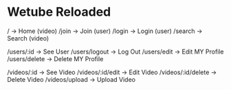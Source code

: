 # Wetube Reloaded

/ -> Home (video)
/join -> Join (user)
/login -> Login (user)
/search -> Search (video)

/users/:id -> See User
/users/logout -> Log Out
/users/edit -> Edit MY Profile
/users/delete -> Delete MY Profile

/videos/:id -> See Video
/videos/:id/edit -> Edit Video
/videos/:id/delete -> Delete Video
/videos/upload -> Upload Video
